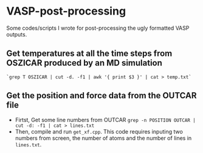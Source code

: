 # VASP-post-processing
Some codes/scripts I wrote for post-processing the ugly formatted VASP outputs.

## Get temperatures at all the time steps from OSZICAR produced by an MD simulation
    `grep T OSZICAR | cut -d. -f1 | awk '{ print $3 }' | cat > temp.txt` 

## Get the position and force data from the OUTCAR file
* Firtst, Get some line numbers from OUTCAR
    `grep -n POSITION OUTCAR | cut -d: -f1 | cat > lines.txt`
* Then, compile and run `get_xf.cpp`. This code requires inputing two numbers from screen, the number of atoms and the number of lines in `lines.txt`.

